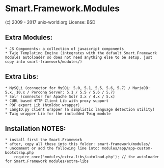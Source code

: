 # Smart.Framework.Modules
(c) 2009 - 2017 unix-world.org
License: BSD

## Extra Modules:
	* JS Components: a collection of javascript components
	* Twig Templating Engine (integrates with the default Smart.Framework modules autoloader so does not need anything else to be setup, just copy into smart-framework/modules/)

## Extra Libs:
	* MySQLi (connector for MySQL: 5.0, 5.1, 5.5, 5.6, 5.7) / MariaDB: 5.x, 10.x / Percona Server: 5.1 / 5.5 / 5.6 / 5.7)
	* Solr (connector for Apache Solr 3.x / 4.x / 5.x)
	* CURL based HTTP Client Lib with proxy support
	* PDF export Lib (htmldoc wrapper)
	* LangID.py client wrapper (a simplistic language detection utility)
	* Twig wrapper Lib for the includded Twig module

## Installation NOTES:
	* install first the Smart.Framework
	* after, copy all these into this folder: smart-framework/modules/
	* uncomment or add the following line into: modules/app/app-custom-bootstrap.php
		require_once('modules/extra-libs/autoload.php'); // the autoloader for Smart.Framework modules/extra-libs

